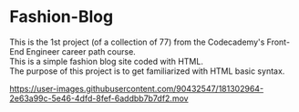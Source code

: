 # Fashion-Blog
This is the 1st project (of a collection of 77) from the Codecademy's Front-End Engineer career path course. <br>
This is a simple fashion blog site coded with HTML. <br>
The purpose of this project is to get familiarized with HTML basic syntax. <br>




https://user-images.githubusercontent.com/90432547/181302964-2e63a99c-5e46-4dfd-8fef-6addbb7b7df2.mov

